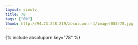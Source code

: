```yaml
--- 
layout: sieutv
title: 78
tags: ["0k"]
thumb: http://94.23.248.219/absoluporn-1/image/002/78.jpg
---
```

{% include absoluporn key="78" %} 
